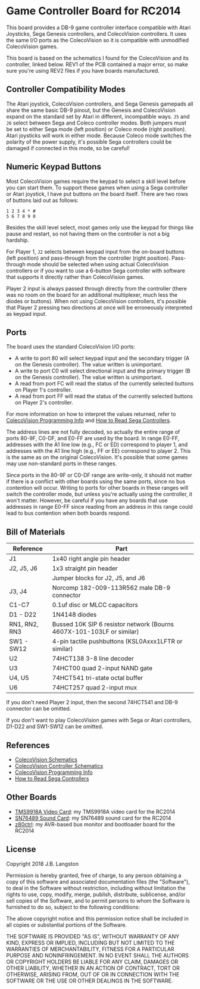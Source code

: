 # Game Controller Board for RC2014

This board provides a DB-9 game controller interface compatible with Atari Joysticks, Sega Genesis controllers, and ColecoVision controllers.  It uses the same I/O ports as the ColecoVision so it is compatible with unmodified ColecoVision games.

This board is based on the schematics I found for the ColecoVision and its controller, linked below.  REV1 of the PCB contained a major error, so make sure you're using REV2 files if you have boards manufactured.

## Controller Compatibility Modes

The Atari joystick, ColecoVision controllers, and Sega Genesis gamepads all share the same basic DB-9 pinout, but the Genesis and ColecoVision expand on the standard set by Atari in different, incompatible ways.  `J5` and `J6` select between Sega and Coleco controller modes.  Both jumpers must be set to either Sega mode (left position) or Coleco mode (right position).  Atari joysticks will work in either mode.  Because Coleco mode switches the polarity of the power supply, it's possible Sega controllers could be damaged if connected in this mode, so be careful!

## Numeric Keypad Buttons

Most ColecoVision games require the keypad to select a skill level before you can start them.  To support these games when using a Sega controller or Atari joystick, I have put buttons on the board itself.  There are two rows of buttons laid out as follows:

```
1 2 3 4 * #
5 6 7 8 9 0
```

Besides the skill level select, most games only use the keypad for things like pause and restart, so not having them on the controller is not a big hardship. 

For Player 1, `J2` selects between keypad input from the on-board buttons (left position) and pass-through from the controller (right position). Pass-through mode should be selected when using actual ColecoVision controllers or if you want to use a 6-button Sega controller with software that supports it directly rather than ColecoVision games. 

Player 2 input is always passed through directly from the controller (there was no room on the board for an additional multiplexer, much less the diodes or buttons). When not using ColecoVision controllers, it's possible that Player 2 pressing two directions at once will be erroneously interpreted as keypad input.

## Ports

The board uses the standard ColecoVision I/O ports:

- A write to port 80 will select keypad input and the secondary trigger (A on the Genesis controller). The value written is unimportant.
- A write to port C0 will select directional input and the primary trigger (B on the Genesis controller). The value written is unimportant.
- A read from port FC will read the status of the currently selected buttons on Player 1's controller.
- A read from port FF will read the status of the currently selected buttons on Player 2's controller. 

 For more information on how to interpret the values returned, refer to [ColecoVision Programming Info](http://www.atarihq.com/danb/files/CV-Tech.txt) and [How to Read Sega Controllers](https://github.com/jonthysell/SegaController/wiki/How-To-Read-Sega-Controllers).

The address lines are not fully decoded, so actually the entire range of ports 80-9F, C0-DF, and E0-FF are used by the board. In range E0-FF, addresses with the A1 line low (e.g., FC or ED) correspond to player 1, and addresses with the A1 line high (e.g., FF or EE) correspond to player 2. This is the same as on the original ColecoVision. It's possible that some games may use non-standard ports in these ranges.

Since ports in the 80-9F or C0-DF range are write-only, it should not matter if there is a conflict with other boards using the same ports, since no bus contention will occur.  Writing to ports for other boards in these ranges will switch the controller mode, but unless you're actually using the controller, it won't matter. However, be careful if you have any boards that use addresses in range E0-FF since reading from an address in this range could lead to bus contention when both boards respond.

## Bill of Materials

| Reference | Part |
|-|-|
| J1 | 1x40 right angle pin header |
| J2, J5, J6 | 1x3 straight pin header |
| | Jumper blocks for J2, J5, and J6 |
| J3, J4 | Norcomp 182-009-113R562 male DB-9 connector |
| C1-C7 | 0.1uf disc or MLCC capacitors |
| D1 - D22 | 1N4148 diodes |
| RN1, RN2, RN3 | Bussed 10K SIP 6 resistor network (Bourns 4607X-101-103LF or similar)|
| SW1 - SW12 | 4-pin tactile pushbuttons (KSL0Axxx1LFTR or similar) |
| U2 | 74HCT138 3-8 line decoder | 
| U3 | 74HCT00 quad 2-input NAND gate |
| U4, U5 | 74HCT541 tri-state octal buffer |
| U6 | 74HCT257 quad 2-input mux |

If you don't need Player 2 input, then the second 74HCT541 and DB-9 connector can be omitted.

If you don't want to play ColecoVision games with Sega or Atari controllers, D1-D22 and SW1-SW12 can be omitted.

## References

- [ColecoVision Schematics](http://www.atarihq.com/danb/files/colecovision.pdf)
- [ColecoVision Controller Schematics](http://www.chromesphere.net/coleco/Documents/ColecoController.pdf)
- [ColecoVision Programming Info](http://www.atarihq.com/danb/files/CV-Tech.txt)
- [How to Read Sega Controllers](https://github.com/jonthysell/SegaController/wiki/How-To-Read-Sega-Controllers)

## Other Boards

- [TMS9918A Video Card](https://github.com/jblang/rc9918): my TMS9918A video card for the RC2014
- [SN76489 Sound Card](https://github.com/jblang/SN76489): my SN76489 sound card for the RC2014
- [z80ctrl](https://github.com/jblang/z80ctrl): my AVR-based bus monitor and bootloader board for the RC2014

## License

Copyright 2018 J.B. Langston

Permission is hereby granted, free of charge, to any person obtaining a copy of this software and associated documentation files (the "Software"), to deal in the Software without restriction, including without limitation the rights to use, copy, modify, merge, publish, distribute, sublicense, and/or sell copies of the Software, and to permit persons to whom the Software is furnished to do so, subject to the following conditions:

The above copyright notice and this permission notice shall be included in all copies or substantial portions of the Software.

THE SOFTWARE IS PROVIDED "AS IS", WITHOUT WARRANTY OF ANY KIND, EXPRESS OR IMPLIED, INCLUDING BUT NOT LIMITED TO THE WARRANTIES OF MERCHANTABILITY, FITNESS FOR A PARTICULAR PURPOSE AND NONINFRINGEMENT. IN NO EVENT SHALL THE AUTHORS OR COPYRIGHT HOLDERS BE LIABLE FOR ANY CLAIM, DAMAGES OR OTHER LIABILITY, WHETHER IN AN ACTION OF CONTRACT, TORT OR OTHERWISE, ARISING FROM, OUT OF OR IN CONNECTION WITH THE SOFTWARE OR THE USE OR OTHER DEALINGS IN THE SOFTWARE.
